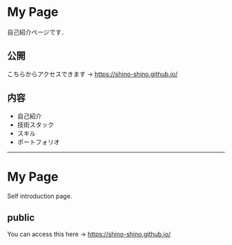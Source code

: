 # My Page
自己紹介ページです．

## 公開
こちらからアクセスできます → https://shino-shino.github.io/

## 内容
- 自己紹介
- 技術スタック
- スキル
- ポートフォリオ

---
# My Page
Self introduction page.

## public
You can access this here → https://shino-shino.github.io/

